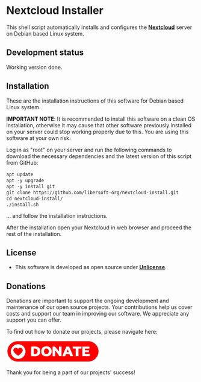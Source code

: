 # Nextcloud Installer

This shell script automatically installs and configures the [**Nextcloud**](https://nextcloud.com/) server on Debian based Linux system.

## Development status

Working version done.

## Installation

These are the installation instructions of this software for Debian based Linux system.

**IMPORTANT NOTE**: It is recommended to install this software on a clean OS installation, otherwise it may cause that other software previously installed on your server could stop working properly due to this. You are using this software at your own risk.

Log in as "root" on your server and run the following commands to download the necessary dependencies and the latest version of this script from GitHub:

```console
apt update
apt -y upgrade
apt -y install git
git clone https://github.com/libersoft-org/nextcloud-install.git
cd nextcloud-install/
./install.sh
```

... and follow the installation instructions.

After the installation open your Nextcloud in web browser and proceed the rest of the installation.

## License
- This software is developed as open source under [**Unlicense**](./LICENSE).

## Donations

Donations are important to support the ongoing development and maintenance of our open source projects. Your contributions help us cover costs and support our team in improving our software. We appreciate any support you can offer.

To find out how to donate our projects, please navigate here:

[![Donate](https://raw.githubusercontent.com/libersoft-org/documents/main/donate.png)](https://libersoft.org/donations)

Thank you for being a part of our projects' success!

